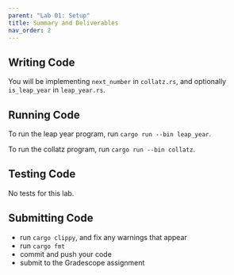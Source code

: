 ```yaml
---
parent: "Lab 01: Setup"
title: Summary and Deliverables
nav_order: 2
---
```


## Writing Code

You will be implementing `next_number` in `collatz.rs`, and optionally `is_leap_year` in `leap_year.rs`.

## Running Code

To run the leap year program, run `cargo run --bin leap_year`.

To run the collatz program, run `cargo run --bin collatz`.

## Testing Code

No tests for this lab.

## Submitting Code

 - run `cargo clippy`, and fix any warnings that appear
 - run `cargo fmt`
 - commit and push your code
 - submit to the Gradescope assignment
